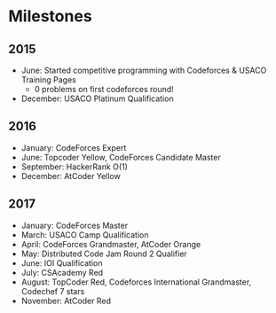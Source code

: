 # Milestones

## 2015

 * June: Started competitive programming with Codeforces & USACO Training Pages
    * 0 problems on first codeforces round!
 * December: USACO Platinum Qualification

## 2016

 * January: CodeForces Expert
 * June: Topcoder Yellow, CodeForces Candidate Master
 * September: HackerRank O(1)
 * December: AtCoder Yellow

## 2017
 * January: CodeForces Master
 * March: USACO Camp Qualification
 * April: CodeForces Grandmaster, AtCoder Orange
 * May: Distributed Code Jam Round 2 Qualifier
 * June: IOI Qualification
 * July: CSAcademy Red
 * August: TopCoder Red, Codeforces International Grandmaster, Codechef 7 stars
 * November: AtCoder Red

